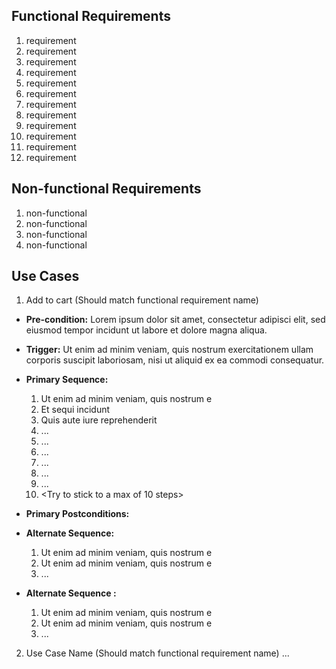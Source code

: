 ## Functional Requirements
1. requirement
2. requirement
3. requirement
4. requirement
5. requirement
6. requirement
7. requirement
8. requirement
9. requirement
10. requirement
11. requirement
12. requirement
## Non-functional Requirements
1. non-functional
2. non-functional
3. non-functional
4. non-functional
## Use Cases
1. Add to cart (Should match functional requirement name)
- **Pre-condition:** <can be a list or short description> Lorem ipsum dolor sit 
amet, consectetur adipisci elit, sed eiusmod tempor incidunt ut labore et dolore 
magna aliqua.
- **Trigger:** <can be a list or short description> Ut enim ad minim veniam, quis 
nostrum exercitationem ullam corporis suscipit laboriosam, nisi ut aliquid ex ea 
commodi consequatur. 
- **Primary Sequence:**
  
  1. Ut enim ad minim veniam, quis nostrum e
  2. Et sequi incidunt 
  3. Quis aute iure reprehenderit
  4. ... 
  5. ...
  6. ...
  7. ...
  8. ...
  9. ...
  10. <Try to stick to a max of 10 steps>
- **Primary Postconditions:** <can be a list or short description> 
- **Alternate Sequence:** <you can have more than one alternate sequence to 
describe multiple issues that may arise>
  
  1. Ut enim ad minim veniam, quis nostrum e
  2. Ut enim ad minim veniam, quis nostrum e
  3. ...
- **Alternate Sequence <optional>:** <you can have more than one alternate sequence
to describe multiple issues that may arise>
  
  1. Ut enim ad minim veniam, quis nostrum e
  2. Ut enim ad minim veniam, quis nostrum e
  3. ...
2. Use Case Name (Should match functional requirement name)
   ...

